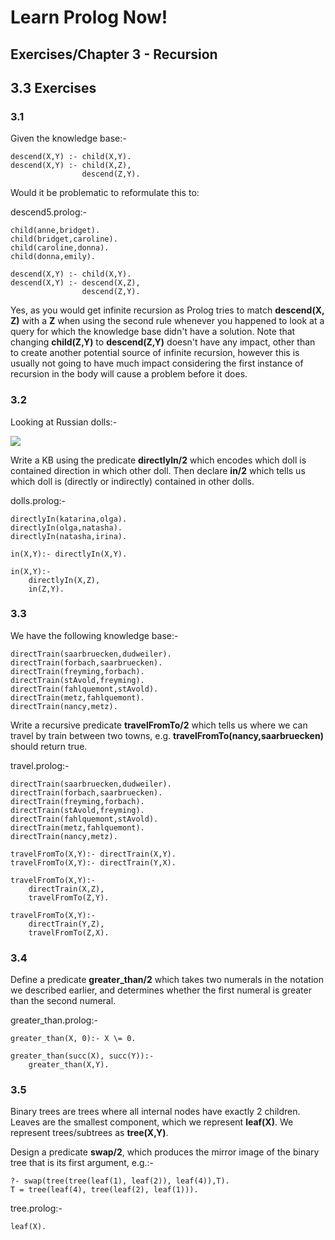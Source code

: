 <link href="http://kevinburke.bitbucket.org/markdowncss/markdown.css" rel="stylesheet"></link>

Learn Prolog Now!
=================

Exercises/Chapter 3 - Recursion
-------------------------------

3.3 Exercises
-------------

### 3.1 ###

Given the knowledge base:-

    descend(X,Y) :- child(X,Y).
    descend(X,Y) :- child(X,Z),
                    descend(Z,Y).

Would it be problematic to reformulate this to:

descend5.prolog:-

    child(anne,bridget).
    child(bridget,caroline).
    child(caroline,donna).
    child(donna,emily).

    descend(X,Y) :- child(X,Y).
    descend(X,Y) :- descend(X,Z),
                    descend(Z,Y).

Yes, as you would get infinite recursion as Prolog tries to match __descend(X, Z)__ with
a __Z__ when using the second rule whenever you happened to look at a query for which the
knowledge base didn't have a solution. Note that changing __child(Z,Y)__ to __descend(Z,Y)__
doesn't have any impact, other than to create another potential source of infinite recursion,
however this is usually not going to have much impact considering the first instance of
recursion in the body will cause a problem before it does.

### 3.2 ###

Looking at Russian dolls:-

<img src="http://www.learnprolognow.org/html/dolls.eps.png" />

Write a KB using the predicate __directlyIn/2__ which encodes which doll is contained direction
in which other doll. Then declare __in/2__ which tells us which doll is (directly or
indirectly) contained in other dolls.

dolls.prolog:-

    directlyIn(katarina,olga).
    directlyIn(olga,natasha).
    directlyIn(natasha,irina).

    in(X,Y):- directlyIn(X,Y).

    in(X,Y):-
        directlyIn(X,Z),
        in(Z,Y).

### 3.3 ###

We have the following knowledge base:-

    directTrain(saarbruecken,dudweiler).
    directTrain(forbach,saarbruecken).
    directTrain(freyming,forbach).
    directTrain(stAvold,freyming).
    directTrain(fahlquemont,stAvold).
    directTrain(metz,fahlquemont).
    directTrain(nancy,metz).

Write a recursive predicate __travelFromTo/2__ which tells us where we can travel by train
between two towns, e.g. __travelFromTo(nancy,saarbruecken)__ should return true.

travel.prolog:-

    directTrain(saarbruecken,dudweiler).
    directTrain(forbach,saarbruecken).
    directTrain(freyming,forbach).
    directTrain(stAvold,freyming).
    directTrain(fahlquemont,stAvold).
    directTrain(metz,fahlquemont).
    directTrain(nancy,metz).

    travelFromTo(X,Y):- directTrain(X,Y).
    travelFromTo(X,Y):- directTrain(Y,X).

    travelFromTo(X,Y):-
        directTrain(X,Z),
        travelFromTo(Z,Y).

    travelFromTo(X,Y):-
        directTrain(Y,Z),
        travelFromTo(Z,X).

### 3.4 ###

Define a predicate __greater\_than/2__ which takes two numerals in the notation we described
earlier, and determines whether the first numeral is greater than the second numeral.

greater_than.prolog:-

    greater_than(X, 0):- X \= 0.

    greater_than(succ(X), succ(Y)):-
        greater_than(X,Y).

### 3.5 ###

Binary trees are trees where all internal nodes have exactly 2 children. Leaves are the
smallest component, which we represent __leaf(X)__. We represent trees/subtrees as
__tree(X,Y)__.

Design a predicate __swap/2__, which produces the mirror image of the binary tree that is its
first argument, e.g.:-

    ?- swap(tree(tree(leaf(1), leaf(2)), leaf(4)),T).
    T = tree(leaf(4), tree(leaf(2), leaf(1))).

tree.prolog:-

    leaf(X).
